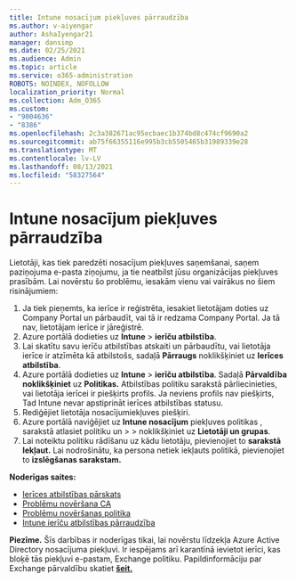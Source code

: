 ```yaml
---
title: Intune nosacījum piekļuves pārraudzība
ms.author: v-aiyengar
author: AshaIyengar21
manager: dansimp
ms.date: 02/25/2021
ms.audience: Admin
ms.topic: article
ms.service: o365-administration
ROBOTS: NOINDEX, NOFOLLOW
localization_priority: Normal
ms.collection: Adm_O365
ms.custom:
- "9004636"
- "8386"
ms.openlocfilehash: 2c3a382671ac95ecbaec1b374bd8c474cf9690a2
ms.sourcegitcommit: ab75f66355116e995b3cb5505465b31989339e28
ms.translationtype: MT
ms.contentlocale: lv-LV
ms.lasthandoff: 08/13/2021
ms.locfileid: "58327564"
---
```

# <a name="monitor-intune-conditional-access"></a>Intune nosacījum piekļuves pārraudzība

Lietotāji, kas tiek paredzēti nosacījum piekļuves saņemšanai, saņem paziņojuma e-pasta ziņojumu, ja tie neatbilst jūsu organizācijas piekļuves prasībām. Lai novērstu šo problēmu, iesakām vienu vai vairākus no šiem risinājumiem:

1. Ja tiek pieņemts, ka ierīce ir reģistrēta, iesakiet lietotājam doties uz Company Portal un pārbaudīt, vai tā ir redzama Company Portal. Ja tā nav, lietotājam ierīce ir jāreģistrē.
1. Azure portālā dodieties uz **Intune**  >  **ierīču atbilstība**. 
1. Lai skatītu savu ierīču atbilstības atskaiti un pārbaudītu, vai lietotāja ierīce ir atzīmēta kā atbilstošs, sadaļā **Pārraugs** noklikšķiniet uz **Ierīces atbilstība**.
1. Azure portālā dodieties uz **Intune**  >  **ierīču atbilstība**. Sadaļā **Pārvaldība noklikšķiniet** uz **Politikas.** Atbilstības politiku sarakstā pārliecinieties, vai lietotāja ierīcei ir piešķirts profils. Ja neviens profils nav piešķirts, Tad Intune nevar apstiprināt ierīces atbilstības statusu.
1. Rediģējiet lietotāja nosacījumiekļuves piešķiri.
1. Azure portālā naviģējiet uz **Intune nosacījum** piekļuves politikas , sarakstā atlasiet politiku un  >    >  noklikšķiniet uz **Lietotāji un grupas**.
1. Lai noteiktu politiku rādīšanu uz kādu lietotāju, pievienojiet to **sarakstā Iekļaut.** Lai nodrošinātu, ka persona netiek iekļauts politikā, pievienojiet to **izslēgšanas sarakstam.**

**Noderīgas saites:**

- [Ierīces atbilstības pārskats](https://docs.microsoft.com/intune/device-compliance-get-started)
- [Problēmu novēršana CA](https://docs.microsoft.com/intune/troubleshoot-conditional-access)
- [Problēmu novēršanas politika](https://docs.microsoft.com/intune/troubleshoot-policies-in-microsoft-intune)
- [Intune ierīču atbilstības pārraudzība](https://docs.microsoft.com/intune/compliance-policy-monitor)

**Piezīme.** Šīs darbības ir noderīgas tikai, lai novērstu līdzekļa Azure Active Directory nosacījuma piekļuvi. Ir iespējams arī karantīnā ievietot ierīci, kas bloķē tās piekļuvi e-pastam, Exchange politiku. Papildinformāciju par Exchange pārvaldību skatiet [**šeit.**](https://docs.microsoft.com/previous-versions/office/exchange-server-2010/ff959225(v=exchg.141))
